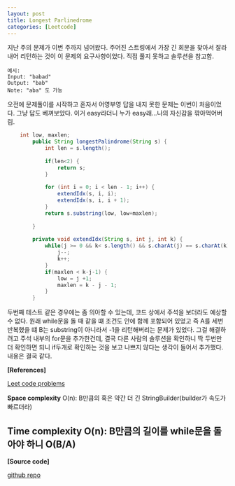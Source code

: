 ```yaml
---
layout: post
title: Longest Parlinedrome
categories: [Leetcode]
---
```


지난 주의 문제가 이번 주까지 넘어왔다. 주어진 스트링에서 가장 긴 회문을 찾아서 잘라내어 리턴하는 것이 이 문제의 요구사항이었다. 직접 풀지 못하고 솔루션을 참고함.   

```
예시: 
Input: "babad"
Output: "bab"
Note: "aba" 도 가능
```

오전에 문제풀이를 시작하고 혼자서 어영부영 답을 내지 못한 문제는 이번이 처음이었다. 그냥 답도 베껴보았다. 이거 easy라더니 누가 easy래...나의 자신감을 깎아먹어버림.
 

```java
    int low, maxlen;
        public String longestPalindrome(String s) {
            int len = s.length();
    
            if(len<2) {
                return s;
            }
    
            for (int i = 0; i < len - 1; i++) {
                extendIdx(s, i, i);
                extendIdx(s, i, i + 1);
            }
            return s.substring(low, low+maxlen);
    
        }
    
        private void extendIdx(String s, int j, int k) {
            while(j >= 0 && k< s.length() && s.charAt(j) == s.charAt(k)) {
                j--;
                k++;
            }
            if(maxlen < k-j-1) {
                low = j +1;
                maxlen = k - j - 1;
            }
        }            
```

두번째 테스트 같은 경우에는 좀 의아할  수 있는데, 코드 상에서 주석을 보더라도 예상할 수 없다. 원래 while문을 돌 때 같을 떄 조건도 안에 함께 포함되어 있었고 즉 A를 세번 반복했을 떄 B는 substring이 아니라서 -1을 리턴해버리는 문제가 있었다. 그걸 해결하려고 주석 내부의 for문을 추가한건데, 결국 다른 사람의 솔루션을 확인하니 딱 두번만 더 확인하면 되니 if두개로 확인하는 것을 보고 나쁘지 않다는 생각이 들어서 추가했다. 내용은 결국 같다. 

**[References]**

[Leet code problems](https://leetcode.com/problems/longest-parlindrome-string/)


**Space complexity**
O(n): B만큼의 혹은 약간 더 긴 StringBuilder(builder가 속도가 빠르더라) 

**Time complexity**
O(n): B만큼의 길이를 while문을 돌아야 하니 O(B/A)
---

**[Source code]**

[github repo](https://github.com/dayoungles/leet_code/commit/967e28e680c9104e0465a040ddfb0abed578e9cb)
